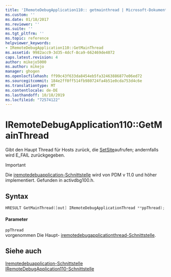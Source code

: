 ```yaml
---
title: 'IRemoteDebugApplication110:: getmainthread | Microsoft-Dokumentation'
ms.custom: ''
ms.date: 01/18/2017
ms.reviewer: ''
ms.suite: ''
ms.tgt_pltfrm: ''
ms.topic: reference
helpviewer_keywords:
- IRemoteDebugApplication110::GetMainThread
ms.assetid: 9982acc9-3d35-4dcf-8ca9-662469de4072
caps.latest.revision: 4
author: mikejo5000
ms.author: mikejo
manager: ghogen
ms.openlocfilehash: ff99c43f633da8454eb5fa32463886877e06ed72
ms.sourcegitcommit: 184e2ff0ff514fb980724fa4b51e0cda753d4c6e
ms.translationtype: MT
ms.contentlocale: de-DE
ms.lasthandoff: 10/18/2019
ms.locfileid: "72574122"
---
```

# <a name="iremotedebugapplication110getmainthread"></a>IRemoteDebugApplication110::GetMainThread
Gibt den Haupt Thread für Hosts zurück, die [SetSite](http://go.microsoft.com/fwlink/?LinkId=232439)aufrufen; andernfalls wird E_FAIL zurückgegeben.  
  
> [!IMPORTANT]
> Die [iremotedebuapplication-Schnittstelle](../../winscript/reference/iremotedebugapplication-interface.md) wird von PDM v 11.0 und höher implementiert. Gefunden in activdbg100.h.  
  
## <a name="syntax"></a>Syntax  
  
```cpp  
HRESULT GetMainThread([out] IRemoteDebugApplicationThread **ppThread);  
```  
  
#### <a name="parameters"></a>Parameter  
 `ppThread`  
 vorgenommen Die Haupt- [iremotedebugapplicationthread-Schnittstelle](../../winscript/reference/iremotedebugapplicationthread-interface.md).  
  
## <a name="see-also"></a>Siehe auch  
 [Iremotedebuapplication-Schnittstelle](../../winscript/reference/iremotedebugapplication-interface.md)    
 [IRemoteDebugApplication110-Schnittstelle](../../winscript/reference/iremotedebugapplication110-interface.md)